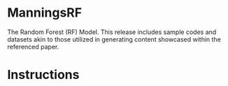 # ManningsRF
The Random Forest (RF) Model. This release includes sample codes and datasets akin to those utilized in generating content showcased within the referenced paper. 

# Instructions

